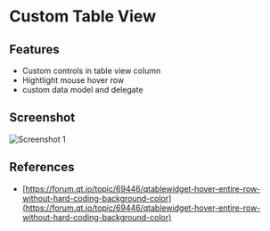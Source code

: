 # Custom Table View

## Features
- Custom controls in table view column
- Hightlight mouse hover row
- custom data model and delegate

## Screenshot
![Screenshot 1](https://github.com/csuft/QWidgetsCollection/raw/master/screenshot/preview.gif) 

## References
- [https://forum.qt.io/topic/69446/qtablewidget-hover-entire-row-without-hard-coding-background-color](https://forum.qt.io/topic/69446/qtablewidget-hover-entire-row-without-hard-coding-background-color)